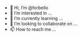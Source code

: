 - 👋 Hi, I’m @forbello
- 👀 I’m interested in ...
- 🌱 I’m currently learning ...
- 💞️ I’m looking to collaborate on ...
- 📫 How to reach me ...

<!---
forbello/forbello is a ✨ special ✨ repository because its `README.md` (this file) appears on your GitHub profile.
You can click the Preview link to take a look at your changes.
--->
